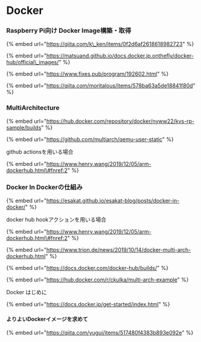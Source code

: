 # Docker

### Raspberry Pi向け Docker Image構築・取得

{% embed url="https://qiita.com/k\_ken/items/0f2d6af2618618982723" %}



{% embed url="https://matsuand.github.io/docs.docker.jp.onthefly/docker-hub/official\_images/" %}



{% embed url="https://www.fixes.pub/program/192602.html" %}



{% embed url="https://qiita.com/moritalous/items/578ba63a5de18841f80d" %}



### MultiArchitecture

{% embed url="https://hub.docker.com/repository/docker/nyww22/kvs-rp-sample/builds" %}



{% embed url="https://github.com/multiarch/qemu-user-static" %}





github actionsを用いる場合

{% embed url="https://www.henry.wang/2019/12/05/arm-dockerhub.html\#fnref:2" %}



### Docker In Dockerの仕組み

{% embed url="https://esakat.github.io/esakat-blog/posts/docker-in-docker/" %}





docker hub hookアクションを用いる場合

{% embed url="https://www.henry.wang/2019/12/05/arm-dockerhub.html\#fnref:2" %}



{% embed url="https://www.trion.de/news/2019/10/14/docker-multi-arch-dockerhub.html" %}

{% embed url="https://docs.docker.com/docker-hub/builds/" %}

{% embed url="https://hub.docker.com/r/ckulka/multi-arch-example" %}



Docker はじめに

{% embed url="https://docs.docker.jp/get-started/index.html" %}

#### よりよいDockerイメージを求めて

{% embed url="https://qiita.com/yugui/items/517480f4383b893e092e" %}



